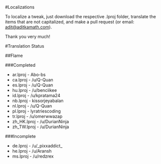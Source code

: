 #Localizations

To localize a tweak, just download the respective .lproj folder, translate the items that are not capitalized, and make a pull request (or email: adit@aditkamath.com).

Thank you very much!

#Translation Status

##Flame

###Completed
* ar.lproj - Abo-bs
* ca.lproj - /u/Q-Quan
* es.lproj - /u/Q-Quan
* hu.lproj - /u/benciikee
* id.lproj - /u/kpratama24
* nb.lproj - kissorjeyabalan
* nl.lproj - /u/Q-Quan
* pl.lproj - lyratriescoding
* tr.lproj - /u/omerwwazap
* zh_HK.lproj - /u/DurianNinja
* zh_TW.lproj - /u/DurianNinja

###Incomplete
* de.lproj - /u/\_pixxaddict\_
* he.lproj - /u/Aransh
* ms.lproj - /u/redzrex
